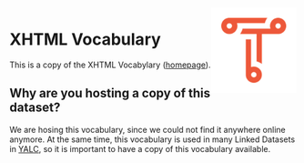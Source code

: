 <img src="img/triply.png" align="right" height="150">

# XHTML Vocabulary

This is a copy of the XHTML Vocabylary
([homepage](http://www.w3.org/1999/xhtml/vocab)).

## Why are you hosting a copy of this dataset?

We are hosing this vocabulary, since we could not find it anywhere
online anymore.  At the same time, this vocabulary is used in many
Linked Datasets in [YALC](https://github.com/TriplyDB/YALC), so it is
important to have a copy of this vocabulary available.
